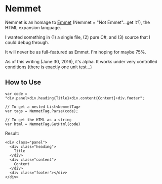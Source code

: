# Nemmet

Nemmet is an homage to [Emmet](http://emmet.io/) (Nemmet = "Not Emmet"...get it?), the HTML expansion language.

I wanted something in (1) a single file, (2) pure C#, and (3) source that I could debug through.

It will never be as full-featured as Emmet. I'm hoping for maybe 75%.

As of this writing (June 30, 2016), it's alpha. It works under very controlled conditions (there is exactly one unit test...)

## How to Use

    var code = "div.panel>div.heading{Title}+div.content{Content}+div.footer";

	// To get a nested List<NemmetTag>
	var tags = NemmetTag.Parse(code);

    // To get the HTML as a string
    var html = NemmetTag.GetHtml(code)

Result:

    <div class="panel">
      <div class="heading">
        Title
      </div>
      <div class="content">
        Content
      </div>
      <div class="footer"></div>
    </div>
